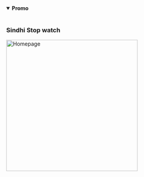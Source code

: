 <details open="true">
  <summary><strong>Promo</strong></summary>
  <br>
  <h3>Sindhi Stop watch</h3> 
  <img width="350px" src="https://media-hosting.imagekit.io//bbd44767957a4578/screencapture-file-C-Users-DeLL-Herd-sindhi-stop-watch-index-html-2025-03-11-16_49_59.png?Expires=1836301809&Key-Pair-Id=K2ZIVPTIP2VGHC&Signature=j5COXF-vdCSUxqAsthwLrYr7gvktUbk9e2XvdbKO8sS8ZS4M2X3foocrKrW9xtpPbgaDpHQnvxl-98LmJyZA5HNQZd5cl7DTWkHeYUXYidSm7BOqZvG2zuFGDcm6~EQ-UeThtM6LAnQYEwGoHxjHzWsSshZ47YgYTaECYXS-U-OrP6yjBmdeZRlcuMAajbdo7nYAFumWOv1KcX~oOyI1bFmHY0jWJH-SUyfQwBKT82ZnskkmMwlJ3OrZMpZnltL7NMDtfSRMRknV7TbppuC7aEu~yii5RNjTkTOB7Ut2j5woCtMiMjtpj~w2R0a6KmC9sXizfBidCy73eXwViHHEAw__" alt="Homepage">
</details>
